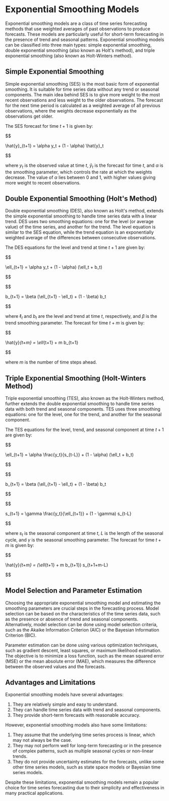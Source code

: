 # Exponential Smoothing Models

Exponential smoothing models are a class of time series forecasting methods that use weighted averages of past observations to produce forecasts. These models are particularly useful for short-term forecasting in the presence of trend and seasonal patterns. Exponential smoothing models can be classified into three main types: simple exponential smoothing, double exponential smoothing (also known as Holt's method), and triple exponential smoothing (also known as Holt-Winters method).

## Simple Exponential Smoothing

Simple exponential smoothing (SES) is the most basic form of exponential smoothing. It is suitable for time series data without any trend or seasonal components. The main idea behind SES is to give more weight to the most recent observations and less weight to the older observations. The forecast for the next time period is calculated as a weighted average of all previous observations, where the weights decrease exponentially as the observations get older.

The SES forecast for time $t+1$ is given by:


$$

\hat{y}_{t+1} = \alpha y_t + (1 - \alpha) \hat{y}_t

$$


where $y_t$ is the observed value at time $t$, $\hat{y}_t$ is the forecast for time $t$, and $\alpha$ is the smoothing parameter, which controls the rate at which the weights decrease. The value of $\alpha$ lies between 0 and 1, with higher values giving more weight to recent observations.

## Double Exponential Smoothing (Holt's Method)

Double exponential smoothing (DES), also known as Holt's method, extends the simple exponential smoothing to handle time series data with a linear trend. DES uses two smoothing equations: one for the level (or average value) of the time series, and another for the trend. The level equation is similar to the SES equation, while the trend equation is an exponentially weighted average of the differences between consecutive observations.

The DES equations for the level and trend at time $t+1$ are given by:


$$

\ell_{t+1} = \alpha y_t + (1 - \alpha) (\ell_t + b_t)

$$



$$

b_{t+1} = \beta (\ell_{t+1} - \ell_t) + (1 - \beta) b_t

$$


where $\ell_t$ and $b_t$ are the level and trend at time $t$, respectively, and $\beta$ is the trend smoothing parameter. The forecast for time $t+m$ is given by:


$$

\hat{y}_{t+m} = \ell_{t+1} + m b_{t+1}

$$


where $m$ is the number of time steps ahead.

## Triple Exponential Smoothing (Holt-Winters Method)

Triple exponential smoothing (TES), also known as the Holt-Winters method, further extends the double exponential smoothing to handle time series data with both trend and seasonal components. TES uses three smoothing equations: one for the level, one for the trend, and another for the seasonal component.

The TES equations for the level, trend, and seasonal component at time $t+1$ are given by:


$$

\ell_{t+1} = \alpha \frac{y_t}{s_{t-L}} + (1 - \alpha) (\ell_t + b_t)

$$



$$

b_{t+1} = \beta (\ell_{t+1} - \ell_t) + (1 - \beta) b_t

$$



$$

s_{t+1} = \gamma \frac{y_t}{\ell_{t+1}} + (1 - \gamma) s_{t-L}

$$


where $s_t$ is the seasonal component at time $t$, $L$ is the length of the seasonal cycle, and $\gamma$ is the seasonal smoothing parameter. The forecast for time $t+m$ is given by:


$$

\hat{y}_{t+m} = (\ell_{t+1} + m b_{t+1}) s_{t+1+m-L}

$$


## Model Selection and Parameter Estimation

Choosing the appropriate exponential smoothing model and estimating the smoothing parameters are crucial steps in the forecasting process. Model selection can be based on the characteristics of the time series data, such as the presence or absence of trend and seasonal components. Alternatively, model selection can be done using model selection criteria, such as the Akaike Information Criterion (AIC) or the Bayesian Information Criterion (BIC).

Parameter estimation can be done using various optimization techniques, such as gradient descent, least squares, or maximum likelihood estimation. The objective is to minimize a loss function, such as the mean squared error (MSE) or the mean absolute error (MAE), which measures the difference between the observed values and the forecasts.

## Advantages and Limitations

Exponential smoothing models have several advantages:

1. They are relatively simple and easy to understand.
2. They can handle time series data with trend and seasonal components.
3. They provide short-term forecasts with reasonable accuracy.

However, exponential smoothing models also have some limitations:

1. They assume that the underlying time series process is linear, which may not always be the case.
2. They may not perform well for long-term forecasting or in the presence of complex patterns, such as multiple seasonal cycles or non-linear trends.
3. They do not provide uncertainty estimates for the forecasts, unlike some other time series models, such as state space models or Bayesian time series models.

Despite these limitations, exponential smoothing models remain a popular choice for time series forecasting due to their simplicity and effectiveness in many practical applications.
